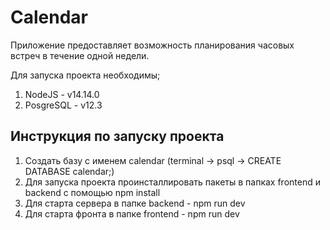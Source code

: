 # Calendar

Приложение предоставляет возможность планирования часовых встреч в течение одной недели.  

Для запуска проекта необходимы;
1. NodeJS - v14.14.0
2. PosgreSQL - v12.3

## Инструкция по запуску проекта
1. Создать базу с именем calendar (terminal -> psql -> CREATE DATABASE calendar;)
2. Для запуска проекта проинсталлировать пакеты в папках frontend и backend с помощью npm install
3. Для старта сервера в папке backend - npm run dev
4. Для старта фронта в папке frontend - npm run dev
